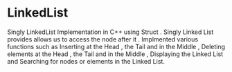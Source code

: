 # LinkedList
Singly LinkedList Implementation in C++ using Struct . Singly Linked List provides allows us to access the node after it . Implmented various functions such as Inserting at the Head , the Tail and in the Middle , Deleting elements at the Head , the Tail and in the Middle , Displaying the Linked List and Searching for nodes or elements in the Linked List.
